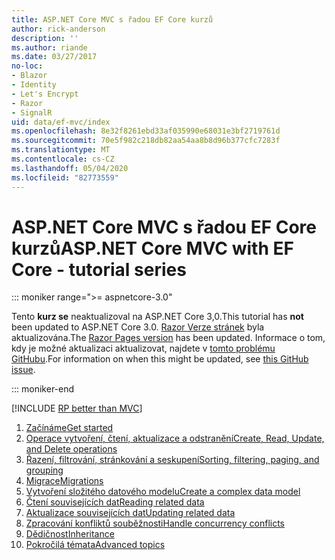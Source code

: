 ```yaml
---
title: ASP.NET Core MVC s řadou EF Core kurzů
author: rick-anderson
description: ''
ms.author: riande
ms.date: 03/27/2017
no-loc:
- Blazor
- Identity
- Let's Encrypt
- Razor
- SignalR
uid: data/ef-mvc/index
ms.openlocfilehash: 8e32f8261ebd33af035990e68031e3bf2719761d
ms.sourcegitcommit: 70e5f982c218db82aa54aa8b8d96b377cfc7283f
ms.translationtype: MT
ms.contentlocale: cs-CZ
ms.lasthandoff: 05/04/2020
ms.locfileid: "82773559"
---
```

# <a name="aspnet-core-mvc-with-ef-core---tutorial-series"></a><span data-ttu-id="f74f4-102">ASP.NET Core MVC s řadou EF Core kurzů</span><span class="sxs-lookup"><span data-stu-id="f74f4-102">ASP.NET Core MVC with EF Core - tutorial series</span></span>

::: moniker range=">= aspnetcore-3.0"

<span data-ttu-id="f74f4-103">Tento **kurz se** neaktualizoval na ASP.NET Core 3,0.</span><span class="sxs-lookup"><span data-stu-id="f74f4-103">This tutorial has **not** been updated to ASP.NET Core 3.0.</span></span> <span data-ttu-id="f74f4-104">[ Razor Verze stránek](xref:data/ef-rp/intro) byla aktualizována.</span><span class="sxs-lookup"><span data-stu-id="f74f4-104">The [Razor Pages version](xref:data/ef-rp/intro) has been updated.</span></span> <span data-ttu-id="f74f4-105">Informace o tom, kdy je možné aktualizaci aktualizovat, najdete v [tomto problému GitHubu](https://github.com/dotnet/AspNetCore.Docs/issues/13920).</span><span class="sxs-lookup"><span data-stu-id="f74f4-105">For information on when this might be updated, see [this GitHub issue](https://github.com/dotnet/AspNetCore.Docs/issues/13920).</span></span>

::: moniker-end

[!INCLUDE [RP better than MVC](../../includes/RP-EF/rp-over-mvc.md)]

1. [<span data-ttu-id="f74f4-106">Začínáme</span><span class="sxs-lookup"><span data-stu-id="f74f4-106">Get started</span></span>](xref:data/ef-mvc/intro)
1. [<span data-ttu-id="f74f4-107">Operace vytvoření, čtení, aktualizace a odstranění</span><span class="sxs-lookup"><span data-stu-id="f74f4-107">Create, Read, Update, and Delete operations</span></span>](xref:data/ef-mvc/crud)
1. [<span data-ttu-id="f74f4-108">Řazení, filtrování, stránkování a seskupení</span><span class="sxs-lookup"><span data-stu-id="f74f4-108">Sorting, filtering, paging, and grouping</span></span>](xref:data/ef-mvc/sort-filter-page)
1. [<span data-ttu-id="f74f4-109">Migrace</span><span class="sxs-lookup"><span data-stu-id="f74f4-109">Migrations</span></span>](xref:data/ef-mvc/migrations)
1. [<span data-ttu-id="f74f4-110">Vytvoření složitého datového modelu</span><span class="sxs-lookup"><span data-stu-id="f74f4-110">Create a complex data model</span></span>](xref:data/ef-mvc/complex-data-model)
1. [<span data-ttu-id="f74f4-111">Čtení souvisejících dat</span><span class="sxs-lookup"><span data-stu-id="f74f4-111">Reading related data</span></span>](xref:data/ef-mvc/read-related-data)
1. [<span data-ttu-id="f74f4-112">Aktualizace souvisejících dat</span><span class="sxs-lookup"><span data-stu-id="f74f4-112">Updating related data</span></span>](xref:data/ef-mvc/update-related-data)
1. [<span data-ttu-id="f74f4-113">Zpracování konfliktů souběžnosti</span><span class="sxs-lookup"><span data-stu-id="f74f4-113">Handle concurrency conflicts</span></span>](xref:data/ef-mvc/concurrency)
1. [<span data-ttu-id="f74f4-114">Dědičnost</span><span class="sxs-lookup"><span data-stu-id="f74f4-114">Inheritance</span></span>](xref:data/ef-mvc/inheritance)
1. [<span data-ttu-id="f74f4-115">Pokročilá témata</span><span class="sxs-lookup"><span data-stu-id="f74f4-115">Advanced topics</span></span>](xref:data/ef-mvc/advanced)
